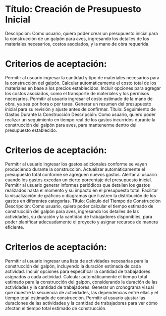 # Título: Creación de Presupuesto Inicial
Descripción:
Como usuario, quiero poder crear un presupuesto inicial para la construcción de un galpón para aves, ingresando los detalles de los materiales necesarios, costos asociados, y la mano de obra requerida.

# Criterios de aceptación:

Permitir al usuario ingresar la cantidad y tipo de materiales necesarios para la construcción del galpón.
Calcular automáticamente el costo total de los materiales en base a los precios establecidos.
Incluir opciones para agregar los costos asociados, como el transporte de materiales y los permisos necesarios.
Permitir al usuario ingresar el costo estimado de la mano de obra, ya sea por hora o por tarea.
Generar un resumen del presupuesto inicial para su revisión y ajuste antes de confirmar.
Título: Seguimiento de Gastos Durante la Construcción
Descripción:
Como usuario, quiero poder realizar un seguimiento en tiempo real de los gastos incurridos durante la construcción del galpón para aves, para mantenerme dentro del presupuesto establecido.

# Criterios de aceptación:

Permitir al usuario ingresar los gastos adicionales conforme se vayan produciendo durante la construcción.
Actualizar automáticamente el presupuesto total conforme se agreguen nuevos gastos.
Alertar al usuario cuando los gastos excedan un cierto porcentaje del presupuesto inicial.
Permitir al usuario generar informes periódicos que detallen los gastos realizados hasta el momento y su impacto en el presupuesto total.
Facilitar la visualización de gráficos o diagramas que ilustren la distribución de los gastos en diferentes categorías.
Título: Calculo del Tiempo de Construcción
Descripción:
Como usuario, quiero poder calcular el tiempo estimado de construcción del galpón para aves, ingresando los detalles de las actividades, su duración y la cantidad de trabajadores disponibles, para poder planificar adecuadamente el proyecto y asignar recursos de manera eficiente.

# Criterios de aceptación:

Permitir al usuario ingresar una lista de actividades necesarias para la construcción del galpón, incluyendo la duración estimada de cada actividad.
Incluir opciones para especificar la cantidad de trabajadores asignados a cada actividad.
Calcular automáticamente el tiempo total estimado para la construcción del galpón, considerando la duración de las actividades y la cantidad de trabajadores.
Generar un cronograma visual que muestre la secuencia de actividades, las dependencias entre ellas y el tiempo total estimado de construcción.
Permitir al usuario ajustar las duraciones de las actividades y la cantidad de trabajadores para ver cómo afectan el tiempo total estimado de construcción.
